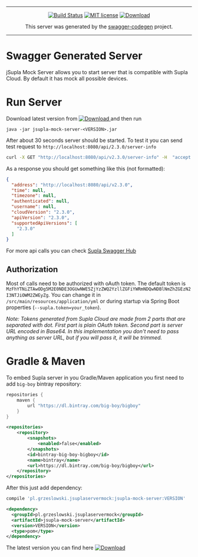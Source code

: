 ***

<div align="center">

[![Build Status](https://travis-ci.org/magx2/jSuplaServerMock.svg?branch=master)](https://travis-ci.org/magx2/jSuplaServerMock)
[![MIT license](http://img.shields.io/badge/license-MIT-brightgreen.svg?style=flat)](http://opensource.org/licenses/MIT)
[![Download](https://api.bintray.com/packages/big-boy/bigboy/jSuplaServerMock/images/download.svg) ](https://bintray.com/big-boy/bigboy/jSuplaServerMock/_latestVersion)

This server was generated by the [swagger-codegen](https://github.com/swagger-api/swagger-codegen) project.

</div>

***

# Swagger Generated Server

jSupla Mock Server allows you to start server that is compatible with Supla Cloud. By default it has mock all possible devices.  

# Run Server

Download latest version from [![Download](https://api.bintray.com/packages/big-boy/bigboy/jSuplaServerMock/images/download.svg) ](https://bintray.com/big-boy/bigboy/jSuplaServerMock/_latestVersion) and then run

```$bash
java -jar jsupla-mock-server-<VERSION>.jar

```

After about 30 seconds server should be started. To test it you can send test request to `http://localhost:8080/api/2.3.0/server-info`

```bash
curl -X GET "http://localhost:8080/api/v2.3.0/server-info" -H  "accept: application/json"
```

As a response you should get something like this (not formatted):

```json
{
  "address": "http://localhost:8080/api/v2.3.0",
  "time": null,
  "timezone": null,
  "authenticated": null,
  "username": null,
  "cloudVersion": "2.3.0",
  "apiVersion": "2.3.0",
  "supportedApiVersions": [
	"2.3.0"
  ]
} 
```

For more api calls you can check [Supla Swagger Hub](https://app.swaggerhub.com/apis/supla/supla-cloud-api/2.3.0#/Server/getServerInfo)

## Authorization

Most of calls need to be authorized with oAuth token. The default token is `MzFhYTNiZTAwODg5M2E0NDE3OGUwNWE5ZjYzZWQ2YzllZGFiYWRmNDQwNDBlNmZhZGEzN2I3NTJiOWM2ZWEyZg`. You can change it in `/src/main/resources/application/yml` or during startup via Spring Boot properties (`--supla.token=your_token`).

_Note: Tokens generated from Supla Cloud are made from 2 parts that are separated with dot. First part is plain OAuth token. Second part is server URL encoded in Base64. In this implementation you don't need to pass anything as server URL, but if you will pass it, it will be trimmed._    

# Gradle & Maven

To embed Supla server in you Gradle/Maven application you first need to add `big-boy` bintray repository: 

```groovy
repositories { 
	maven { 
		url "https://dl.bintray.com/big-boy/bigboy" 
	} 
}
```

```xml
<repositories>
	<repository>
		<snapshots>
			<enabled>false</enabled>
		</snapshots>
		<id>bintray-big-boy-bigboy</id>
		<name>bintray</name>
		<url>https://dl.bintray.com/big-boy/bigboy</url>
	</repository>
</repositories>
```

After this just add dependency:

```groovy
compile 'pl.grzeslowski.jsuplaservermock:jsupla-mock-server:VERSION'
```

```xml
<dependency>
  <groupId>pl.grzeslowski.jsuplaservermock</groupId>
  <artifactId>jsupla-mock-server</artifactId>
  <version>VERSION</version>
  <type>pom</type>
</dependency>
```

The latest version you can find here [![Download](https://api.bintray.com/packages/big-boy/bigboy/jSuplaServerMock/images/download.svg) ](https://bintray.com/big-boy/bigboy/jSuplaServerMock/_latestVersion)